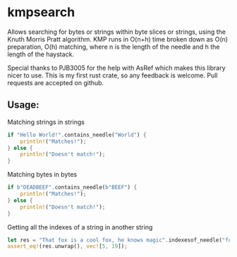 # kmpsearch
Allows searching for bytes or strings within byte slices or strings, using the Knuth Morris Pratt algorithm.
KMP runs in O(n+h) time broken down as O(n) preparation, O(h) matching, where n is the length of the needle and h the length of the haystack.

Special thanks to PJB3005 for the help with AsRef<T> which makes this library nicer to use.
This is my first rust crate, so any feedback is welcome.
Pull requests are accepted on github.

## Usage:
Matching strings in strings
```rust
if "Hello World!".contains_needle("World") {
	println!("Matches!");
} else {
	println!("Doesn't match!");
}
```

Matching bytes in bytes
```rust
if b"DEADBEEF".contains_needle(b"BEEF") {
	println!("Matches!");
} else {
	println!("Doesn't match!");
}
```

Getting all the indexes of a string in another string
```rust
let res = "That fox is a cool fox, he knows magic".indexesof_needle("fox");
assert_eq!(res.unwrap(), vec![5, 19]);
```
